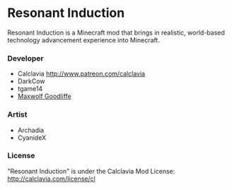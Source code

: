 Resonant Induction
======
Resonant Induction is a Minecraft mod that brings in realistic, world-based technology advancement experience into Minecraft.

### Developer
* Calclavia http://www.patreon.com/calclavia
* DarkCow
* tgame14
* <a href="http://www.patreon.com/maxwolf"> Maxwolf Goodliffe </a>

### Artist
* Archadia
* CyanideX

### License
"Resonant Induction" is under the Calclavia Mod License: http://calclavia.com/license/cl
